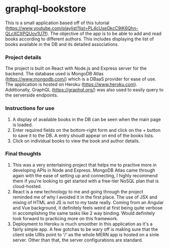 # graphql-bookstore
This is a small application based off of this tutorial (https://www.youtube.com/playlist?list=PL4cUxeGkcC9iK6Qhn-QLcXCXPQUov1U7f). The objective of the app is to be able to add and read books according to different authors. This includes displaying the list of books available in the DB and its detailed associations.

### Project details
The project is built on React with Node.js and Express server for the backend. The database used is MongoDB Atlas (https://www.mongodb.com/) which is a DBaaS provider for ease of use. The application is hosted on Heroku (https://www.heroku.com). Additionally, GraphQL (https://graphql.org/) was also used to easily query to the serverside endpoints.

### Instructions for use
1. A display of available books in the DB can be seen when the main page is loaded.
2. Enter required fields on the bottom-right form and click on the + button to save it to the DB. A entry shoudl appear on end of the books lists.
3. Click on individual books to view the book and author details.

### Final thoughts
1. This was a very entertaining project that helps me to practive more in developing APIs in Node and Express. MongoDB Atlas came through again with the ease of setting up and connecting, I highly recommend them if you're looking to get started with a free-tier NoSQL plan that is cloud-hosted.
2. React is a new technology to me and going through the project reminded me of why I avoided it in the first place. The use of JSX and mixing of HTML and JS is not to my taste really. Coming from an Angular and Vue background, it definitely feels weird at first being quite verbose in accomplishing the same tasks like 2 way binding. Would definitely look forward to practicing more on this framework.
3. Deployment to Heroku is much smoother in this application as it's a fairly simple app. A few gotchas to be wary off is making sure that the client side URIs point to '/' as the whole MERN app is hosted on a sinle server. Other than that, the server configurations are standard.